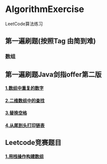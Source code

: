 # AlgorithmExercise
LeetCode算法练习

## 第一遍刷题(按照Tag 由简到难)

### 数组

## 第一遍刷题Java剑指offer第二版

#### [1.数组中重复的数字](https://github.com/qingfengyunfei16/AlgorithmExercise/blob/master/src/com/FirstOfferV2/FindRepeatNumber.java)
#### [2.二维数组中的查找](https://github.com/qingfengyunfei16/AlgorithmExercise/blob/master/src/com/FirstOfferV2/FindNumberIn2DArray.java)
#### [3.替换空格](https://github.com/qingfengyunfei16/AlgorithmExercise/blob/master/src/com/FirstOfferV2/ReplaceSpace.java)
#### [4.从尾到头打印链表](https://github.com/qingfengyunfei16/AlgorithmExercise/blob/master/src/com/FirstOfferV2/ReversePrint.java)


## Leetcode竞赛题目

#### [1.用栈操作构建数组](https://github.com/qingfengyunfei16/AlgorithmExercise/blob/master/src/com/Competition/BuildArray.java)